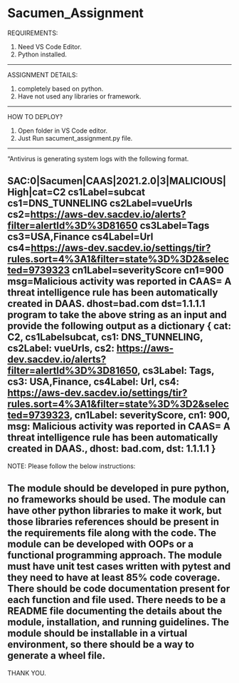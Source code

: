 # Sacumen_Assignment

REQUIREMENTS:

1. Need VS Code Editor.
2. Python installed.
---------------------------------------------------------

ASSIGNMENT DETAILS:

1. completely based on python.
2. Have not used any libraries or framework.
------------------------------------------------------------------------------------
HOW TO DEPLOY?

1. Open folder in VS Code editor.
2. Just Run sacument_assignment.py file.
-------------------------------------------------------------------------------------

“Antivirus is generating system logs with the following format.

SAC:0|Sacumen|CAAS|2021.2.0|3|MALICIOUS|High|cat=C2 cs1Label=subcat cs1=DNS_TUNNELING cs2Label=vueUrls cs2=https://aws-dev.sacdev.io/alerts?filter=alertId%3D%3D81650 cs3Label=Tags cs3=USA,Finance cs4Label=Url cs4=https://aws-dev.sacdev.io/settings/tir?rules.sort=4%3A1&filter=state%3D%3D2&selected=9739323 cn1Label=severityScore cn1=900 msg=Malicious activity was reported in CAAS\= A threat intelligence rule has been automatically created in DAAS. dhost=bad.com dst=1.1.1.1
program to take the above string as an input and provide the following output as a dictionary
{
    cat: C2,
    cs1Labelsubcat,
    cs1: DNS_TUNNELING,
    cs2Label: vueUrls,
    cs2: https://aws-dev.sacdev.io/alerts?filter=alertId%3D%3D81650,
    cs3Label: Tags,
    cs3: USA,Finance,
    cs4Label: Url,
    cs4: https://aws-dev.sacdev.io/settings/tir?rules.sort=4%3A1&filter=state%3D%3D2&selected=9739323,
    cn1Label: severityScore,
    cn1: 900,
    msg: Malicious activity was reported in CAAS\=  A threat intelligence rule has been automatically created in DAAS.,
    dhost: bad.com,
    dst: 1.1.1.1
}
---------------------------------------------------------------------------------------------------------------------------------
NOTE: Please follow the below instructions:

The module should be developed in pure python, no frameworks should be used.
The module can have other python libraries to make it work, but those libraries references should be present in the requirements file along with the code. 
The module can be developed with OOPs or a functional programming approach.
The module must have unit test cases written with pytest and they need to have at least 85% code coverage.
There should be code documentation present for each function and file used.
There needs to be a README file documenting the details about the module, installation, and running guidelines.
The module should be installable in a virtual environment, so there should be a way to generate a wheel file.
------------------------------------------------------------------------------------------------------------------------------------
THANK YOU.
